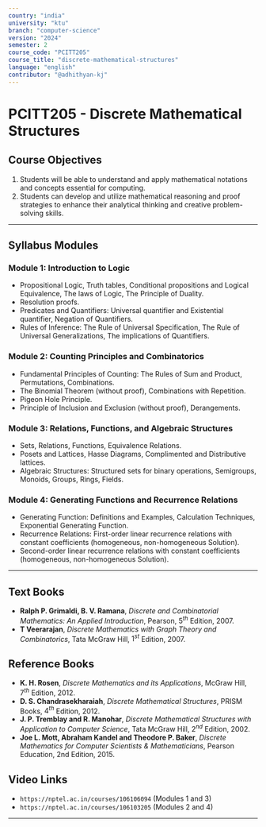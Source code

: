 ```yaml
---
country: "india"
university: "ktu"
branch: "computer-science"
version: "2024"
semester: 2
course_code: "PCITT205"
course_title: "discrete-mathematical-structures"
language: "english"
contributor: "@adhithyan-kj"
---
```


# PCITT205 - Discrete Mathematical Structures

## Course Objectives
1. Students will be able to understand and apply mathematical notations and concepts essential for computing.
2. Students can develop and utilize mathematical reasoning and proof strategies to enhance their analytical thinking and creative problem-solving skills.

---
## Syllabus Modules

### Module 1: Introduction to Logic
- Propositional Logic, Truth tables, Conditional propositions and Logical Equivalence, The laws of Logic, The Principle of Duality.
- Resolution proofs.
- Predicates and Quantifiers: Universal quantifier and Existential quantifier, Negation of Quantifiers.
- Rules of Inference: The Rule of Universal Specification, The Rule of Universal Generalizations, The implications of Quantifiers.

### Module 2: Counting Principles and Combinatorics
- Fundamental Principles of Counting: The Rules of Sum and Product, Permutations, Combinations.
- The Binomial Theorem (without proof), Combinations with Repetition.
- Pigeon Hole Principle.
- Principle of Inclusion and Exclusion (without proof), Derangements.

### Module 3: Relations, Functions, and Algebraic Structures
- Sets, Relations, Functions, Equivalence Relations.
- Posets and Lattices, Hasse Diagrams, Complimented and Distributive lattices.
- Algebraic Structures: Structured sets for binary operations, Semigroups, Monoids, Groups, Rings, Fields.

### Module 4: Generating Functions and Recurrence Relations
- Generating Function: Definitions and Examples, Calculation Techniques, Exponential Generating Function.
- Recurrence Relations: First-order linear recurrence relations with constant coefficients (homogeneous, non-homogeneous Solution).
- Second-order linear recurrence relations with constant coefficients (homogeneous, non-homogeneous Solution).

---
## Text Books
- **Ralph P. Grimaldi, B. V. Ramana**, *Discrete and Combinatorial Mathematics: An Applied Introduction*, Pearson, $5^{th}$ Edition, 2007.
- **T Veerarajan**, *Discrete Mathematics with Graph Theory and Combinatorics*, Tata McGraw Hill, $1^{st}$ Edition, 2007.

## Reference Books
- **K. H. Rosen**, *Discrete Mathematics and its Applications*, McGraw Hill, $7^{th}$ Edition, 2012.
- **D. S. Chandrasekharaiah**, *Discrete Mathematical Structures*, PRISM Books, $4^{th}$ Edition, 2012.
- **J. P. Tremblay and R. Manohar**, *Discrete Mathematical Structures with Application to Computer Science*, Tata McGraw Hill, $2^{nd}$ Edition, 2002.
- **Joe L. Mott, Abraham Kandel and Theodore P. Baker**, *Discrete Mathematics for Computer Scientists & Mathematicians*, Pearson Education, 2nd Edition, 2015.

## Video Links
- `https://nptel.ac.in/courses/106106094` (Modules 1 and 3)
- `https://nptel.ac.in/courses/106103205` (Modules 2 and 4)

---